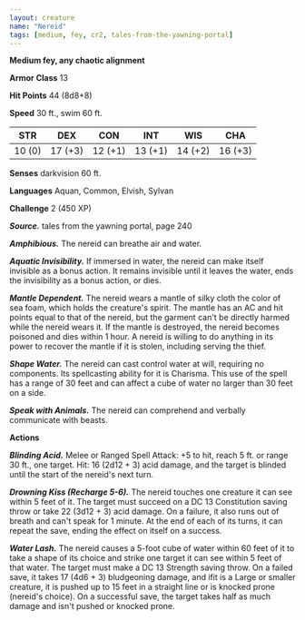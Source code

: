 ```yaml
---
layout: creature
name: "Nereid"
tags: [medium, fey, cr2, tales-from-the-yawning-portal]
---
```


**Medium fey, any chaotic alignment**

**Armor Class** 13

**Hit Points** 44 (8d8+8)

**Speed** 30 ft., swim 60 ft.

|   STR   |   DEX   |   CON   |   INT   |   WIS   |   CHA   |
|:-----:|:-----:|:-----:|:-----:|:-----:|:-----:|
| 10 (0) | 17 (+3) | 12 (+1) | 13 (+1) | 14 (+2) | 16 (+3) |

**Senses** darkvision 60 ft.

**Languages** Aquan, Common, Elvish, Sylvan

**Challenge** 2 (450 XP)

***Source.*** tales from the yawning portal,  page 240

***Amphibious.*** The nereid can breathe air and water.

***Aquatic Invisibility.*** If immersed in water, the nereid can make itself invisible as a bonus action. It remains invisible until it leaves the water, ends the invisibility as a bonus action, or dies.

***Mantle Dependent.*** The nereid wears a mantle of silky cloth the color of sea foam, which holds the creature's spirit. The mantle has an AC and hit points equal to that of the nereid, but the garment can't be directly harmed while the nereid wears it. If the mantle is destroyed, the nereid becomes poisoned and dies within 1 hour. A nereid is willing to do anything in its power to recover the mantle if it is stolen, including serving the thief.

***Shape Water.*** The nereid can cast control water at will, requiring no components. Its spellcasting ability for it is Charisma. This use of the spell has a range of 30 feet and can affect a cube of water no larger than 30 feet on a side.

***Speak with Animals.*** The nereid can comprehend and verbally communicate with beasts.

**Actions**

***Blinding Acid.*** Melee or Ranged Spell Attack: +5 to hit, reach 5 ft. or range 30 ft., one target. Hit: 16 (2d12 + 3) acid damage, and the target is blinded until the start of the nereid's next turn.

***Drowning Kiss (Recharge 5-6).*** The nereid touches one creature it can see within 5 feet of it. The target must succeed on a DC 13 Constitution saving throw or take 22 (3d12 + 3) acid damage. On a failure, it also runs out of breath and can't speak for 1 minute. At the end of each of its turns, it can repeat the save, ending the effect on itself on a success.

***Water Lash.*** The nereid causes a 5-foot cube of water within 60 feet of it to take a shape of its choice and strike one target it can see within 5 feet of that water. The target must make a DC 13 Strength saving throw. On a failed save, it takes 17 (4d6 + 3) bludgeoning damage, and ifit is a Large or smaller creature, it is pushed up to 15 feet in a straight line or is knocked prone (nereid's choice). On a successful save, the target takes half as much damage and isn't pushed or knocked prone.

